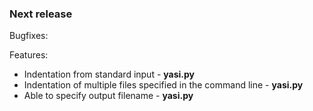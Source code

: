 ### Next release

Bugfixes:

Features:

  - Indentation from standard input - **yasi.py**
  - Indentation of multiple files specified in the command line - **yasi.py**
  - Able to specify output filename - **yasi.py**
